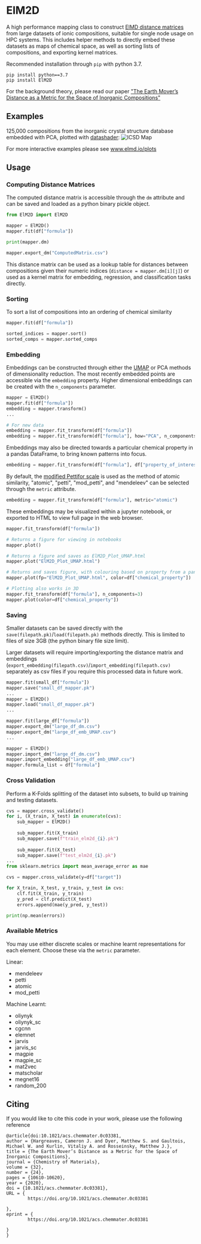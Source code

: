 # ElM2D
A high performance mapping class to construct [ElMD distance matrices](www.github.com/lrcfmd/ElMD) from large datasets of ionic compositions, suitable for single node usage on HPC systems. This includes helper methods to directly embed these datasets as maps of chemical space, as well as sorting lists of compositions, and exporting kernel matrices. 

Recommended installation through `pip` with python 3.7.

```
pip install python==3.7
pip install ElM2D
```

For the background theory, please read our paper ["The Earth Mover’s Distance as a Metric for the Space of Inorganic Compositions"](https://pubs.acs.org/doi/full/10.1021/acs.chemmater.0c03381)

## Examples

125,000 compositions from the inorganic crystal structure database embedded with PCA, plotted with [datashader](https://github.com/holoviz/datashader):
![ICSD Map](https://i.imgur.com/ZPqHxsz.png)

For more interactive examples please see www.elmd.io/plots

## Usage 

### Computing Distance Matrices

The computed distance matrix is accessible through the `dm` attribute and can be saved and loaded as a python binary pickle object.

```python
from ElM2D import ElM2D

mapper = ElM2D()
mapper.fit(df["formula"])

print(mapper.dm)

mapper.export_dm("ComputedMatrix.csv")
```

This distance matrix can be used as a lookup table for distances between compositions given their numeric indices (`distance = mapper.dm[i][j]`) or used as a kernel matrix for embedding, regression, and classification tasks directly.

### Sorting

To sort a list of compositions into an ordering of chemical similarity

```python
mapper.fit(df["formula"])

sorted_indices = mapper.sort()
sorted_comps = mapper.sorted_comps
```

### Embedding

Embeddings can be constructed through either the [UMAP](https://github.com/lmcinnes/umap) or PCA methods of dimensionality reduction. The most recently embedded points are accessible via the `embedding` property. Higher dimensional embeddings can be created with the `n_components` parameter. 

```python
mapper = ElM2D()
mapper.fit(df["formula"])
embedding = mapper.transform()
...

# For new data
embedding = mapper.fit_transform(df["formula"])
embedding = mapper.fit_transform(df["formula"], how="PCA", n_components=7)
```

Embeddings may also be directed towards a particular chemical property in a pandas DataFrame, to bring known patterns into focus.
```python
embedding = mapper.fit_transform(df["formula"], df["property_of_interest"])
```

By default, the [modified Pettifor scale](https://iopscience.iop.org/article/10.1088/1367-2630/18/9/093011/meta) is used as the method of atomic similarity, "atomic", "petti", "mod_petti", and "mendeleev" can be selected through the `metric` attribute. 

```python
embedding = mapper.fit_transform(df["formula"], metric="atomic")
```

These embeddings may be visualized within a jupyter notebook, or exported to HTML to view full page in the web browser.

```python
mapper.fit_transform(df["formula"])

# Returns a figure for viewing in notebooks
mapper.plot() 

# Returns a figure and saves as ElM2D_Plot_UMAP.html
mapper.plot("ElM2D_Plot_UMAP.html")  

# Returns and saves figure, with colouring based on property from a pandas Series
mapper.plot(fp="ElM2D_Plot_UMAP.html", color=df["chemical_property"]) 

# Plotting also works in 3D
mapper.fit_transform(df["formula"], n_components=3)
mapper.plot(color=df["chemical_property"])
```

### Saving 

Smaller datasets can be saved directly with the `save(filepath.pk)`/`load(filepath.pk)` methods directly. This is limited to files of size 3GB (the python binary file size limit).

Larger datasets will require importing/exporting the distance matrix and embeddings (`export_embedding(filepath.csv)`/`import_embedding(filepath.csv)` separately as csv files if you require this processed data in future work. 

```python
mapper.fit(small_df["formula"])
mapper.save("small_df_mapper.pk")
...
mapper = ElM2D()
mapper.load("small_df_mapper.pk")
...

mapper.fit(large_df["formula"])
mapper.export_dm("large_df_dm.csv")
mapper.export_dm("large_df_emb_UMAP.csv")
...

mapper = ElM2D()
mapper.import_dm("large_df_dm.csv")
mapper.import_embedding("large_df_emb_UMAP.csv")
mapper.formula_list = df["formula"]
```

### Cross Validation

Perform a K-Folds splitting of the dataset into subsets, to build up training
and testing datasets.

```python
cvs = mapper.cross_validate()
for i, (X_train, X_test) in enumerate(cvs):
    sub_mapper = ElM2D()
    
    sub_mapper.fit(X_train)
    sub_mapper.save(f"train_elm2d_{i}.pk")
    
    sub_mapper.fit(X_test)
    sub_mapper.save(f"test_elm2d_{i}.pk")
...
from sklearn.metrics import mean_average_error as mae

cvs = mapper.cross_validate(y=df["target"])

for X_train, X_test, y_train, y_test in cvs:
    clf.fit(X_train, y_train)
    y_pred = clf.predict(X_test)
    errors.append(mae(y_pred, y_test))

print(np.mean(errors))
```

### Available Metrics
You may use either discrete scales or machine learnt representations for each element. Choose these via the `metric` parameter.

Linear:
- mendeleev
- petti
- atomic
- mod_petti

Machine Learnt:
- oliynyk 
- oliynyk_sc
- cgcnn 
- elemnet 
- jarvis 
- jarvis_sc 
- magpie 
- magpie_sc 
- mat2vec 
- matscholar 
- megnet16 
- random_200

## Citing

If you would like to cite this code in your work, please use the following reference

```
@article{doi:10.1021/acs.chemmater.0c03381,
author = {Hargreaves, Cameron J. and Dyer, Matthew S. and Gaultois, Michael W. and Kurlin, Vitaliy A. and Rosseinsky, Matthew J.},
title = {The Earth Mover’s Distance as a Metric for the Space of Inorganic Compositions},
journal = {Chemistry of Materials},
volume = {32},
number = {24},
pages = {10610-10620},
year = {2020},
doi = {10.1021/acs.chemmater.0c03381},
URL = { 
        https://doi.org/10.1021/acs.chemmater.0c03381
    
},
eprint = { 
        https://doi.org/10.1021/acs.chemmater.0c03381
    
}
}
```